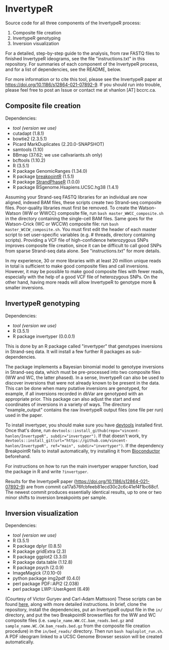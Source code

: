 # InvertypeR
Source code for all three components of the InvertypeR process:
1. Composite file creation
2. InvertypeR genotyping 
3. Inversion visualization

For a detailed, step-by-step guide to the analysis, from raw FASTQ files to finished InvertypeR ideograms, see the file "instructions.txt" in this repository. For summaries of each component of the InvertypeR process, and for a list of dependencies, see the README, below.

For more information or to cite this tool, please see the InvertypeR paper at https://doi.org/10.1186/s12864-021-07892-9. If you should run into trouble, please feel free to post an Issue or contact me at vhanlon [AT] bccrc.ca.

Composite file creation
-----------------------
Dependencies:
  - *tool (version we use)*
  - cutadapt (1.8.1)
  - bowtie2 (2.3.5.1)
  - Picard MarkDuplicates (2.20.0-SNAPSHOT)
  - samtools (1.10)
  - BBmap (37.62; we use callvariants.sh only)
  - bcftools (1.10.2)
  - R (3.5.1)
  - R package GenomicRanges (1.34.0)
  - R package [breakpointR](https://bioconductor.org/packages/release/bioc/html/breakpointR.html) (1.5.1)
  - R package [StrandPhaseR](https://github.com/daewoooo/StrandPhaseR) (1.0.0)
  - R package BSgenome.Hsapiens.UCSC.hg38 (1.4.1)

Assuming your Strand-seq FASTQ libraries for an individual are now aligned, indexed BAM files, these scripts create two Strand-seq composite files. Poor-quality libraries must first be removed. To create the Watson-Watson (WW or WWCC) composite file, run `bash master_WWCC_composite.sh` in the directory containing the single-cell BAM files. Same goes for the Watson-Crick (WC or WCCW) composite file: run `bash master_WCCW_composite.sh`. You must first edit the header of each master script to set user-specific variables (e.g. # threads, directory containing scripts). Providing a VCF file of high-confidence heterozygous SNPs improves composite file creation, since it can be difficult to call good SNPs from sparse Strand-seq data alone. See "instructions.txt" for more details. 

In my experience, 30 or more libraries with at least 20 million unique reads in total is sufficient to make good composite files and call inversions. However, it may be possible to make good composite files with fewer reads, especially with the help of a good VCF file of heterozygous SNPs. On the other hand, having more reads will allow InvertypeR to genotype more & smaller inversions.

InvertypeR genotyping
-----------------------
Dependencies:
  - *tool (version we use)*
  - R (3.5.1)
  - R package invertyper (0.0.0.1)

This is done by an R package called "invertyper" that genotypes inversions in Strand-seq data. It will install a few further R packages as sub-dependencies.

The package implements a Bayesian binomial model to genotype inversions in Strand-seq data, which must be pre-processed into two composite files (WW and WC, the latter phased). In a sense, InvertypeR can also be used to discover inversions that were not already known to be present in the data. This can be done when many putative inversions are genotyped, for example, if all inversions recorded in dbVar are genotyped with an appropriate prior. This package can also adjust the start and end coordinates of inversions in a variety of ways. The directory "example_output" contains the raw InvertypeR output files (one file per run) used in the paper.

To install invertyper, you should make sure you have [devtools](https://cran.r-project.org/web/packages/devtools/index.html) installed first. Once that's done, run `devtools::install_github(repo="vincent-hanlon/InvertypeR", subdir="invertyper")`. If that doesn't work, try `devtools::install_git(url="https://github.com/vincent-hanlon/InvertypeR", ref="main", subdir="invertyper")`. If the dependency BreakpointR fails to install automatically, try installing it from [Bioconductor](https://bioconductor.org/packages/release/bioc/html/breakpointR.html) beforehand.

For instructions on how to run the main invertyper wrapper function, load the package in R and write `?invertyper`.

Results for the InvertypeR paper (https://doi.org/10.1186/s12864-021-07892-9) are from commit ca17a576fcbfeeb81ecd30c2c6c41ef4f1bc68cf. The newest commit produces essentially identical results, up to one or two minor shifts to inversion breakpoints per sample. 

Inversion visualization
-----------------------
Dependencies:
  - *tool (version we use)*
  - R (3.5.1)
  - R package dplyr (0.8.5)
  - R package gridExtra (2.3)
  - R package ggplot2 (3.3.0)
  - R package data.table (1.12.8)
  - R package psych (2.0.9)
  - ImageMagick (7.0.10-0)
  - python package img2pdf (0.4.0)
  - perl package PDF::API2 (2.038)
  - perl package LWP::UserAgent (6.49)
  
(Courtesy of Victor Guryev and Carl-Adam Mattsson)
These scripts can be found [here](https://github.com/mattssca/haploplotR), along with more detailed instructions. In brief, clone the repository, install the dependencies, put an InvertypeR output file in the `in/` directory, and put the two BreakpointR browserfiles for the WW and WC composite files (i.e. `sample_name.WW.CC.bam_reads.bed.gz` and `sample_name.WC.CW.bam_reads.bed.gz` from the composite file creation procedure) in the `in/bed_reads/` directory. Then run `bash haploplot_run.sh`. A PDF ideogram linked to a UCSC Genome Browser session will be created automatically.
